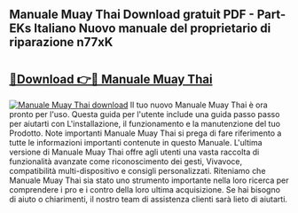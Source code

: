 ## Manuale Muay Thai Download gratuit PDF - Part-EKs Italiano Nuovo manuale del proprietario di riparazione n77xK

# <h2><a href="http://dfdklyh.blite.top/?on=Manuale+Muay+Thai">🔗Download 👉🔴 Manuale Muay Thai</a></h2>

[![Manuale Muay Thai download](https://i.imgur.com/lujVjoI.png)](http://dfdklyh.blite.top/?on=Manuale+Muay+Thai)
Il tuo nuovo Manuale Muay Thai è ora pronto per l'uso. Questa guida per l'utente include una guida passo passo per aiutarti con L'installazione, il funzionamento e la manutenzione del tuo Prodotto. Note importanti Manuale Muay Thai si prega di fare riferimento a tutte le informazioni importanti contenute in questo Manuale. L'ultima versione di Manuale Muay Thai offre agli utenti una vasta raccolta di funzionalità avanzate come riconoscimento dei gesti, Vivavoce, compatibilità multi-dispositivo e consigli personalizzati. Riteniamo che Manuale Muay Thai sia stato uno strumento importante nella loro ricerca per comprendere i pro e i contro della loro ultima acquisizione. Se hai bisogno di aiuto o chiarimenti, il nostro team di assistenza clienti sarà lieto di aiutarti.
